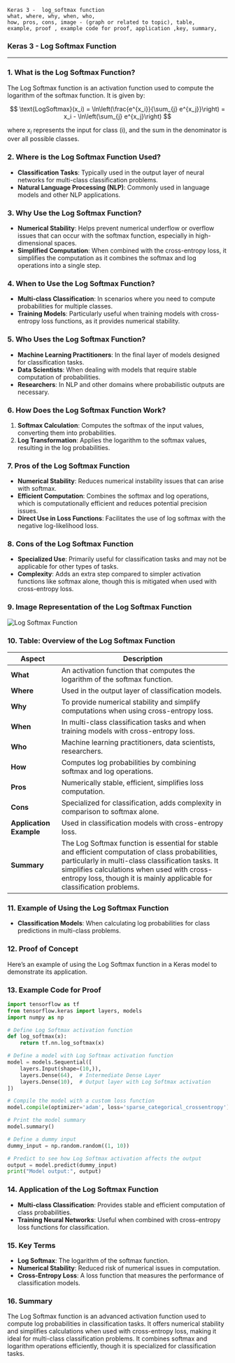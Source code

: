 ```code
Keras 3 -  log_softmax function
what, where, why, when, who, 
how, pros, cons, image - (graph or related to topic), table,
example, proof , example code for proof, application ,key, summary,
```

<body>
    <script src="https://cdnjs.cloudflare.com/ajax/libs/mathjax/2.7.7/MathJax.js?config=TeX-MML-AM_CHTML" async></script>
    <link rel="stylesheet" href="https://cdnjs.cloudflare.com/ajax/libs/KaTeX/0.15.2/katex.min.css">
    <script src="https://cdnjs.cloudflare.com/ajax/libs/KaTeX/0.15.2/katex.min.js"></script>
    <script src="https://cdnjs.cloudflare.com/ajax/libs/KaTeX/0.15.2/contrib/auto-render.min.js"></script>
    <script>
        document.addEventListener("DOMContentLoaded", function() {
            renderMathInElement(document.body, {
                delimiters: [
                    { left: "$$", right: "$$", display: true },
                    { left: "$", right: "$", display: false }
                ]
            });
        });
    </script>   
</body>

### **Keras 3 - Log Softmax Function**

---

### **1. What is the Log Softmax Function?**
The Log Softmax function is an activation function used to compute the logarithm of the softmax function. It is given by:

$$ \text{LogSoftmax}(x_i) = \ln\left(\frac{e^{x_i}}{\sum_{j} e^{x_j}}\right) = x_i - \ln\left(\sum_{j} e^{x_j}\right) $$

where $x_i$ represents the input for class \(i\), and the sum in the denominator is over all possible classes.

### **2. Where is the Log Softmax Function Used?**
- **Classification Tasks**: Typically used in the output layer of neural networks for multi-class classification problems.
- **Natural Language Processing (NLP)**: Commonly used in language models and other NLP applications.

### **3. Why Use the Log Softmax Function?**
- **Numerical Stability**: Helps prevent numerical underflow or overflow issues that can occur with the softmax function, especially in high-dimensional spaces.
- **Simplified Computation**: When combined with the cross-entropy loss, it simplifies the computation as it combines the softmax and log operations into a single step.

### **4. When to Use the Log Softmax Function?**
- **Multi-class Classification**: In scenarios where you need to compute probabilities for multiple classes.
- **Training Models**: Particularly useful when training models with cross-entropy loss functions, as it provides numerical stability.

### **5. Who Uses the Log Softmax Function?**
- **Machine Learning Practitioners**: In the final layer of models designed for classification tasks.
- **Data Scientists**: When dealing with models that require stable computation of probabilities.
- **Researchers**: In NLP and other domains where probabilistic outputs are necessary.

### **6. How Does the Log Softmax Function Work?**
1. **Softmax Calculation**: Computes the softmax of the input values, converting them into probabilities.
2. **Log Transformation**: Applies the logarithm to the softmax values, resulting in the log probabilities.

### **7. Pros of the Log Softmax Function**
- **Numerical Stability**: Reduces numerical instability issues that can arise with softmax.
- **Efficient Computation**: Combines the softmax and log operations, which is computationally efficient and reduces potential precision issues.
- **Direct Use in Loss Functions**: Facilitates the use of log softmax with the negative log-likelihood loss.

### **8. Cons of the Log Softmax Function**
- **Specialized Use**: Primarily useful for classification tasks and may not be applicable for other types of tasks.
- **Complexity**: Adds an extra step compared to simpler activation functions like softmax alone, though this is mitigated when used with cross-entropy loss.

### **9. Image Representation of the Log Softmax Function**

![Log Softmax Function](https://engineer-ece.github.io/Keras-learn/Keras3/02.%20Layers%20API/02.%20Layer%20activations/18.%20log_softmax%20function/log_softmax_function.png)  

### **10. Table: Overview of the Log Softmax Function**

| **Aspect**              | **Description**                                                                 |
|-------------------------|---------------------------------------------------------------------------------|
| **What**                | An activation function that computes the logarithm of the softmax function.      |
| **Where**               | Used in the output layer of classification models.                              |
| **Why**                 | To provide numerical stability and simplify computations when using cross-entropy loss. |
| **When**                | In multi-class classification tasks and when training models with cross-entropy loss. |
| **Who**                 | Machine learning practitioners, data scientists, researchers.                  |
| **How**                 | Computes log probabilities by combining softmax and log operations.             |
| **Pros**                | Numerically stable, efficient, simplifies loss computation.                      |
| **Cons**                | Specialized for classification, adds complexity in comparison to softmax alone. |
| **Application Example** | Used in classification models with cross-entropy loss.                          |
| **Summary**             | The Log Softmax function is essential for stable and efficient computation of class probabilities, particularly in multi-class classification tasks. It simplifies calculations when used with cross-entropy loss, though it is mainly applicable for classification problems. |

### **11. Example of Using the Log Softmax Function**
- **Classification Models**: When calculating log probabilities for class predictions in multi-class problems.

### **12. Proof of Concept**
Here’s an example of using the Log Softmax function in a Keras model to demonstrate its application.

### **13. Example Code for Proof**

```python
import tensorflow as tf
from tensorflow.keras import layers, models
import numpy as np

# Define Log Softmax activation function
def log_softmax(x):
    return tf.nn.log_softmax(x)

# Define a model with Log Softmax activation function
model = models.Sequential([
    layers.Input(shape=(10,)),
    layers.Dense(64),  # Intermediate Dense Layer
    layers.Dense(10),  # Output layer with Log Softmax activation
])

# Compile the model with a custom loss function
model.compile(optimizer='adam', loss='sparse_categorical_crossentropy')

# Print the model summary
model.summary()

# Define a dummy input
dummy_input = np.random.random((1, 10))

# Predict to see how Log Softmax activation affects the output
output = model.predict(dummy_input)
print("Model output:", output)
```

### **14. Application of the Log Softmax Function**
- **Multi-class Classification**: Provides stable and efficient computation of class probabilities.
- **Training Neural Networks**: Useful when combined with cross-entropy loss functions for classification.

### **15. Key Terms**
- **Log Softmax**: The logarithm of the softmax function.
- **Numerical Stability**: Reduced risk of numerical issues in computation.
- **Cross-Entropy Loss**: A loss function that measures the performance of classification models.

### **16. Summary**
The Log Softmax function is an advanced activation function used to compute log probabilities in classification tasks. It offers numerical stability and simplifies calculations when used with cross-entropy loss, making it ideal for multi-class classification problems. It combines softmax and logarithm operations efficiently, though it is specialized for classification tasks.
